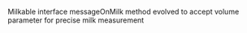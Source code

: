 Milkable interface messageOnMilk method evolved to accept volume parameter for precise milk measurement
